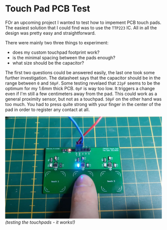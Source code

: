 # Touch Pad PCB Test

FOr an upcoming project I wanted to test how to impement PCB touch pads. The easiest solution that I could find was to use the `TTP223` IC. All in all the design was pretty easy and straightforward.

There were mainly two three things to experiment:

* does my custom touchpad footprint work?
* is the minimal spacing between the pads enough?
* what size should be the capacitor?

The first two questions could be answered easily, the last one took some further investigation. The datasheet says that the capacitor should be in the range between `0` and `50pF`. Some testing revelaed that `22pF` seems to be the optimum for my 1.6mm thick PCB. `0pF` is way too low. It triggers a change even if I'm still a few centimeters away from the pad. This could work as a general proximity sensor, but not as a touchpad. `50pF` on the other hand was too much. You had to press quite strong with your finger in the center of the pad in order to register any contact at all.

![step 1](assets/touchpad.png)
_(testing the touchpads - it works!)_
